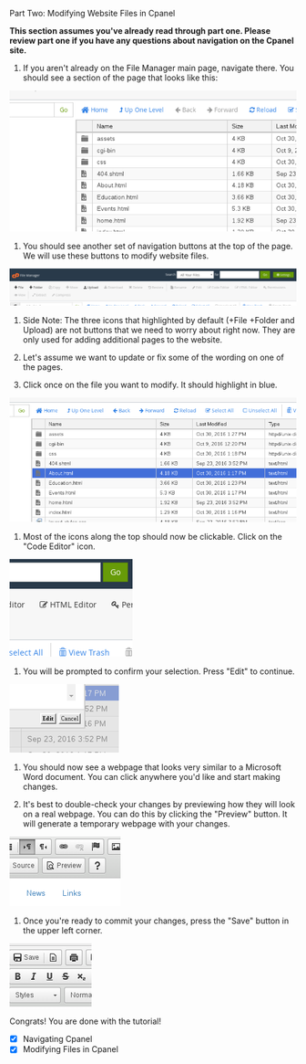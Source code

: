 Part Two: Modifying Website Files in Cpanel

**This section assumes you've already read through part one. Please review part one if you have any questions about navigation on the Cpanel site.**

1. If you aren't already on the File Manager main page, navigate there. You should see a section of the page that looks like this:

  ![Image of File List Overview](./images/FileListOverview.png)

1. You should see another set of navigation buttons at the top of the page. We will use these buttons to modify website files.

  ![Image of Top Nav Buttons](./images/TopNavButtons.png)

1. Side Note: The three icons that highlighted by default (+File +Folder and Upload) are not buttons that we need to worry about right now. They are only used for adding additional pages to the website.

1. Let's assume we want to update or fix some of the wording on one of the pages.

1. Click once on the file you want to modify. It should highlight in blue.

  ![Image of Highlighted File](./images/HighlightedFile.png)

1. Most of the icons along the top should now be clickable. Click on the "Code Editor" icon.

  ![Image of HTML Editor](./images/HTMLEditor.png)

1. You will be prompted to confirm your selection. Press "Edit" to continue.

  ![Image of Confirm Edit Button](./images/ConfirmEdit.png)

1. You should now see a webpage that looks very similar to a Microsoft Word document. You can click anywhere you'd like and start making changes.

1. It's best to double-check your changes by previewing how they will look on a real webpage. You can do this by clicking the "Preview" button. It will generate a temporary webpage with your changes.

  ![Image of Preview Button](./images/PreviewButton.png)

1. Once you're ready to commit your changes, press the "Save" button in the upper left corner.

  ![Image of Save Button](./images/SaveButton.png)

Congrats! You are done with the tutorial!
- [x] Navigating Cpanel
- [x] Modifying Files in Cpanel

